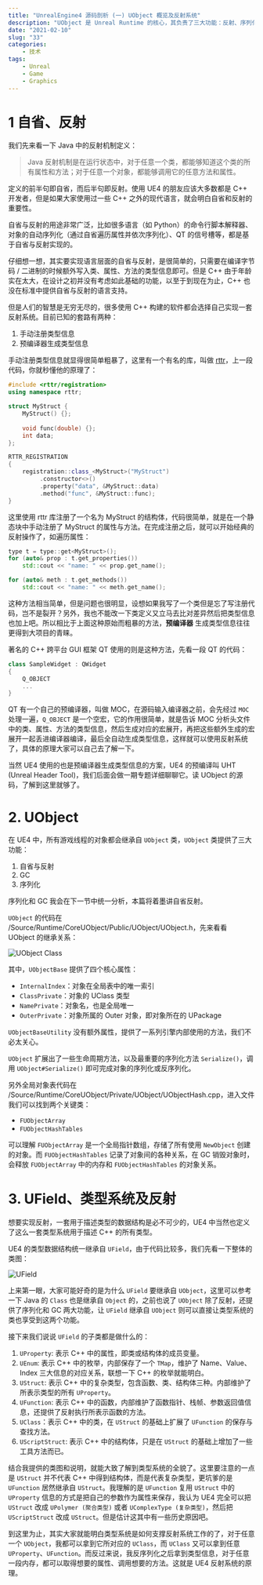 ```yaml
---
title: "UnrealEngine4 源码剖析 (一) UObject 概览及反射系统"
description: "UObject 是 Unreal Runtime 的核心，其负责了三大功能：反射、序列化、GC，本篇着墨讲解 UObject 和反射系统。"
date: "2021-02-10"
slug: "33"
categories:
    - 技术
tags:
    - Unreal
    - Game
    - Graphics
---
```


# 1 自省、反射

我们先来看一下 Java 中的反射机制定义：

> Java 反射机制是在运行状态中，对于任意一个类，都能够知道这个类的所有属性和方法；对于任意一个对象，都能够调用它的任意方法和属性。

定义的前半句即自省，而后半句即反射。使用 UE4 的朋友应该大多数都是 C++ 开发者，但是如果大家使用过一些 C++ 之外的现代语言，就会明白自省和反射的重要性。

自省与反射的用途非常广泛，比如很多语言（如 Python）的命令行脚本解释器、对象的自动序列化（通过自省遍历属性并依次序列化）、QT 的信号槽等，都是基于自省与反射实现的。

仔细想一想，其实要实现语言层面的自省与反射，是很简单的，只需要在编译字节码 / 二进制的时候额外写入类、属性、方法的类型信息即可。但是 C++ 由于年龄实在太大，在设计之初并没有考虑如此基础的功能，以至于到现在为止，C++ 也没在标准中提供自省与反射的语言支持。

但是人们的智慧是无穷无尽的，很多使用 C++ 构建的软件都会选择自己实现一套反射系统。目前已知的套路有两种：

1. 手动注册类型信息
2. 预编译器生成类型信息

手动注册类型信息就显得很简单粗暴了，这里有一个有名的库，叫做 [rttr](https://github.com/rttrorg/rttr)，上一段代码，你就秒懂他的原理了：

```cpp
#include <rttr/registration>
using namespace rttr;

struct MyStruct {
    MyStruct() {};
    
    void func(double) {};
    int data;
};

RTTR_REGISTRATION
{
    registration::class_<MyStruct>("MyStruct")
         .constructor<>()
         .property("data", &MyStruct::data)
         .method("func", &MyStruct::func);
}
```

这里使用 rttr 库注册了一个名为 MyStruct 的结构体，代码很简单，就是在一个静态块中手动注册了 MyStruct 的属性与方法。在完成注册之后，就可以开始经典的反射操作了，如遍历属性：

```cpp
type t = type::get<MyStruct>();
for (auto& prop : t.get_properties())
    std::cout << "name: " << prop.get_name();

for (auto& meth : t.get_methods())
    std::cout << "name: " << meth.get_name();
```

这种方法相当简单，但是问题也很明显，设想如果我写了一个类但是忘了写注册代码，岂不是裂开？另外，我也不能改一下类定义又立马去比对差异然后把类型信息也加上吧。所以相比于上面这种原始而粗暴的方法，**预编译器** 生成类型信息往往更得到大项目的青睐。

著名的 C++ 跨平台 GUI 框架 QT 使用的则是这种方法，先看一段 QT 的代码：

```cpp
class SampleWidget : QWidget 
{
    Q_OBJECT
    ...
}
```

QT 有一个自己的预编译器，叫做 MOC，在源码输入编译器之前，会先经过 `MOC` 处理一遍，`Q_OBJECT` 是一个空宏，它的作用很简单，就是告诉 MOC 分析头文件中的类、属性、方法的类型信息，然后生成对应的宏展开，再把这些额外生成的宏展开一起丢进编译器编译，最后全自动生成类型信息，这样就可以使用反射系统了，具体的原理大家可以自己去了解一下。

当然 UE4 使用的也是预编译器生成类型信息的方案，UE4 的预编译叫 UHT (Unreal Header Tool)，我们后面会做一期专题详细聊聊它。读 UObject 的源码，了解到这里就够了。

# 2. UObject

在 UE4 中，所有游戏线程的对象都会继承自 `UObject` 类，`UObject` 类提供了三大功能：

1. 自省与反射
2. GC
3. 序列化

序列化和 GC 我会在下一节中统一分析，本篇将着墨讲自省反射。

`UObject` 的代码在 /Source/Runtime/CoreUObject/Public/UObject/UObject.h，先来看看 UObject 的继承关系：

![UObject Class](52.png)

其中，`UObjectBase` 提供了四个核心属性：

* `InternalIndex`：对象在全局表中的唯一索引
* `ClassPrivate`：对象的 UClass 类型
* `NamePrivate`：对象名，也是全局唯一
* `OuterPrivate`：对象所属的 Outer 对象，即对象所在的 UPackage

`UObjectBaseUtility` 没有额外属性，提供了一系列引擎内部使用的方法，我们不必太关心。

`UObject` 扩展出了一些生命周期方法，以及最重要的序列化方法 `Serialize()`，调用 `UObject#Serialize()` 即可完成对象的序列化或反序列化。

另外全局对象表代码在 /Source/Runtime/CoreUObject/Private/UObject/UObjectHash.cpp，进入文件我们可以找到两个关键类：

* `FUObjectArray`
* `FUObjectHashTables`

可以理解 `FUObjectArray` 是一个全局指针数组，存储了所有使用 `NewObject` 创建的对象。而 `FUObjectHashTables` 记录了对象间的各种关系，在 GC 销毁对象时，会释放 `FUObjectArray` 中的内存和 `FUObjectHashTables` 的对象关系。

# 3. UField、类型系统及反射

想要实现反射，一套用于描述类型的数据结构是必不可少的，UE4 中当然也定义了这么一套类型系统用于描述 C++ 的所有类型。

UE4 的类型数据结构统一继承自 `UField`，由于代码比较多，我们先看一下整体的类图：

![UField](53.png)

上来第一眼，大家可能好奇的是为什么 `UField` 要继承自 `UObject`，这里可以参考一下 Java 的 `Class` 也是继承自 `Object` 的，之前也说了 `UObject` 除了反射，还提供了序列化和 GC 两大功能，让 `UField` 继承自 `UObject` 则可以直接让类型系统的类也享受到这两个功能。

接下来我们说说 `UField` 的子类都是做什么的：

1. `UProperty`: 表示 C++ 中的属性，即类或结构体的成员变量。
2. `UEnum`: 表示 C++ 中的枚举，内部保存了一个 `TMap`，维护了 Name、Value、Index 三大信息的对应关系，联想一下 C++ 的枚举就能明白。
3. `UStruct`: 表示 C++ 中的复杂类型，包含函数、类、结构体三种。内部维护了所表示类型的所有 `UProperty`。
4. `UFunction`: 表示 C++ 中的函数，内部维护了函数指针、栈帧、参数返回值信息，还提供了反射执行所表示函数的方法。
5. `UClass`：表示 C++ 中的类，在 `UStruct` 的基础上扩展了 `UFunction` 的保存与查找方法。
6. `UScriptStruct`: 表示 C++ 中的结构体，只是在 `UStruct` 的基础上增加了一些工具方法而已。

结合我提供的类图和说明，就能大致了解到类型系统的全貌了。这里要注意的一点是 `UStruct` 并不代表 C++ 中得到结构体，而是代表复杂类型，更坑爹的是 `UFunction` 居然继承自 `UStruct`。我理解的是 `UFunction` 复用 `UStruct` 中的 `UProperty` 信息的方式是把自己的参数作为属性来保存，我认为 UE4 完全可以把 `UStruct` 改成 `UPolymer (聚合类型)` 或者 `UComplexType (复杂类型)`，然后把 `UScriptStruct` 改成 `UStruct`。但是估计这其中有一些历史原因吧。

到这里为止，其实大家就能明白类型系统是如何支撑反射系统工作的了，对于任意一个 `UObject`，我都可以拿到它所对应的 `UClass`，而 `UClass` 又可以拿到任意 `UProperty`、`UFunction`。而反过来说，我反序列化之后拿到类型信息，对于任意一段内存，都可以取得想要的属性、调用想要的方法。这就是 UE4 反射系统的原理。

